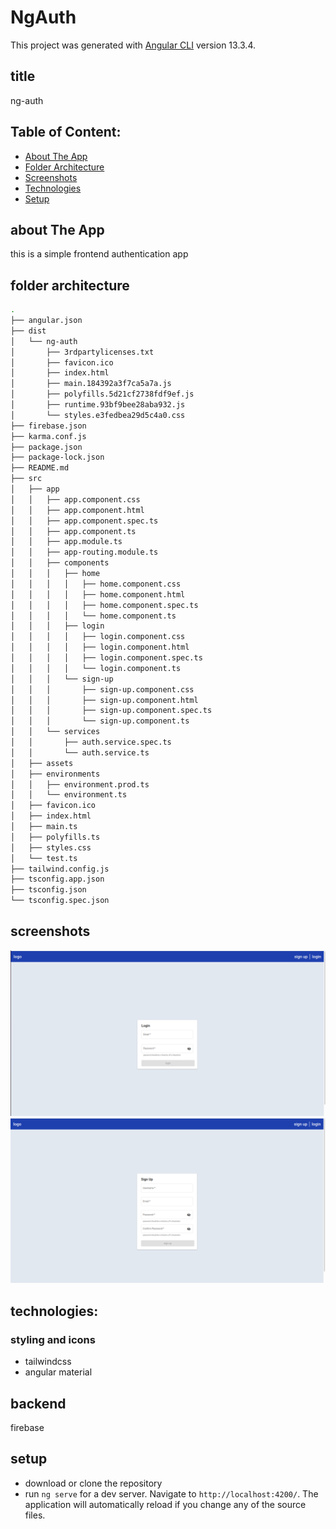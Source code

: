 # NgAuth

This project was generated with [Angular CLI](https://github.com/angular/angular-cli) version 13.3.4.

## title

ng-auth

## Table of Content:

- [About The App](#about-the-app)
- [Folder Architecture](#folder-architecture)
- [Screenshots](#screenshots)
- [Technologies](#technologies)
- [Setup](#setup)

## about The App

this is a simple frontend authentication app

## folder architecture

```bash
.
├── angular.json
├── dist
│   └── ng-auth
│       ├── 3rdpartylicenses.txt
│       ├── favicon.ico
│       ├── index.html
│       ├── main.184392a3f7ca5a7a.js
│       ├── polyfills.5d21cf2738fdf9ef.js
│       ├── runtime.93bf9bee28aba932.js
│       └── styles.e3fedbea29d5c4a0.css
├── firebase.json
├── karma.conf.js
├── package.json
├── package-lock.json
├── README.md
├── src
│   ├── app
│   │   ├── app.component.css
│   │   ├── app.component.html
│   │   ├── app.component.spec.ts
│   │   ├── app.component.ts
│   │   ├── app.module.ts
│   │   ├── app-routing.module.ts
│   │   ├── components
│   │   │   ├── home
│   │   │   │   ├── home.component.css
│   │   │   │   ├── home.component.html
│   │   │   │   ├── home.component.spec.ts
│   │   │   │   └── home.component.ts
│   │   │   ├── login
│   │   │   │   ├── login.component.css
│   │   │   │   ├── login.component.html
│   │   │   │   ├── login.component.spec.ts
│   │   │   │   └── login.component.ts
│   │   │   └── sign-up
│   │   │       ├── sign-up.component.css
│   │   │       ├── sign-up.component.html
│   │   │       ├── sign-up.component.spec.ts
│   │   │       └── sign-up.component.ts
│   │   └── services
│   │       ├── auth.service.spec.ts
│   │       └── auth.service.ts
│   ├── assets
│   ├── environments
│   │   ├── environment.prod.ts
│   │   └── environment.ts
│   ├── favicon.ico
│   ├── index.html
│   ├── main.ts
│   ├── polyfills.ts
│   ├── styles.css
│   └── test.ts
├── tailwind.config.js
├── tsconfig.app.json
├── tsconfig.json
└── tsconfig.spec.json
```

## screenshots

![login page](/src/assets/login.png)
![home page](/src/assets/welcome1.png)

## technologies:

### styling and icons

- tailwindcss
- angular material

## backend

firebase

## setup

- download or clone the repository
- run `ng serve` for a dev server. Navigate to `http://localhost:4200/`. The application will automatically reload if you change any of the source files.
